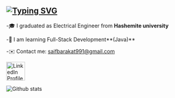 [![Typing SVG](https://readme-typing-svg.demolab.com?font=Fira+Code&weight=600&size=24&duration=3000&pause=200&color=1F5AF7&multiline=true&width=436&height=62&lines=Hi%F0%9F%98%8A%2C+I+am+Saif+Yahya+;A+Full-Stack+Developer)](https://git.io/typing-svg)
---
-🎓 I graduated as Electrical Engineer from **Hashemite university**

-🌱 I am learning Full-Stack Development**(Java)**

-✉️ Contact me: [saifbarakat991@gmail.com](mailto:saifbarakat991@gmail.com)

[<img src="https://clipground.com/images/linkedin-icon-32x32-clipart-2.png" alt="LinkedIn Profile" width="50px" height="50px" />](https://www.linkedin.com/in/saif-yahya-276306217/)

![Github stats](https://github-readme-stats.vercel.app/api?username=saifyahya)

<!---
<p align="left"> <img src="https://komarev.com/ghpvc/?username=saifyahya&label=Profile%20views&color=0e75b6&style=flat" alt="saifyahya" /> </p>
-->
